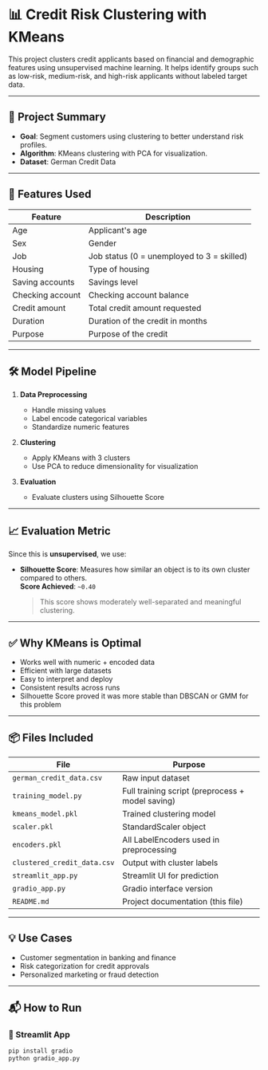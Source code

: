 # 📊 Credit Risk Clustering with KMeans

This project clusters credit applicants based on financial and demographic features using unsupervised machine learning. It helps identify groups such as low-risk, medium-risk, and high-risk applicants without labeled target data.

---

## 🚀 Project Summary

- **Goal**: Segment customers using clustering to better understand risk profiles.
- **Algorithm**: KMeans clustering with PCA for visualization.
- **Dataset**: German Credit Data

---

## 🧠 Features Used

| Feature            | Description                             |
|--------------------|-----------------------------------------|
| Age                | Applicant's age                         |
| Sex                | Gender                                  |
| Job                | Job status (0 = unemployed to 3 = skilled) |
| Housing            | Type of housing                         |
| Saving accounts    | Savings level                           |
| Checking account   | Checking account balance                |
| Credit amount      | Total credit amount requested           |
| Duration           | Duration of the credit in months        |
| Purpose            | Purpose of the credit                   |

---

## 🛠️ Model Pipeline

1. **Data Preprocessing**
   - Handle missing values
   - Label encode categorical variables
   - Standardize numeric features

2. **Clustering**
   - Apply KMeans with 3 clusters
   - Use PCA to reduce dimensionality for visualization

3. **Evaluation**
   - Evaluate clusters using Silhouette Score

---

## 📈 Evaluation Metric

Since this is **unsupervised**, we use:

- **Silhouette Score**: Measures how similar an object is to its own cluster compared to others.  
  **Score Achieved**: `~0.40`

  > This score shows moderately well-separated and meaningful clustering.

---

## ✅ Why KMeans is Optimal

- Works well with numeric + encoded data
- Efficient with large datasets
- Easy to interpret and deploy
- Consistent results across runs
- Silhouette Score proved it was more stable than DBSCAN or GMM for this problem

---

## 📦 Files Included

| File                       | Purpose                                |
|----------------------------|----------------------------------------|
| `german_credit_data.csv`   | Raw input dataset                      |
| `training_model.py`        | Full training script (preprocess + model saving) |
| `kmeans_model.pkl`         | Trained clustering model               |
| `scaler.pkl`               | StandardScaler object                  |
| `encoders.pkl`             | All LabelEncoders used in preprocessing |
| `clustered_credit_data.csv`| Output with cluster labels             |
| `streamlit_app.py`         | Streamlit UI for prediction            |
| `gradio_app.py`            | Gradio interface version               |
| `README.md`                | Project documentation (this file)      |

---

## 💡 Use Cases

- Customer segmentation in banking and finance
- Risk categorization for credit approvals
- Personalized marketing or fraud detection

---

## 📬 How to Run

### 🔷 Streamlit App

```bash
pip install gradio
python gradio_app.py

